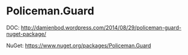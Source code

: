 Policeman.Guard
=========
DOC: http://damienbod.wordpress.com/2014/08/29/policeman-guard-nuget-package/

NuGet: https://www.nuget.org/packages/Policeman.Guard
